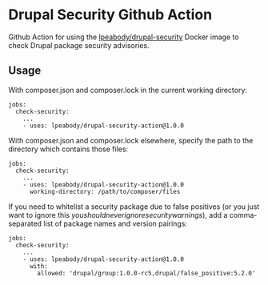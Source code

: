 # Drupal Security Github Action

Github Action for using the [lpeabody/drupal-security](https://github.com/lpeabody/drupal-security) Docker image to check Drupal package security advisories.

## Usage

With composer.json and composer.lock in the current working directory:

```
jobs:
  check-security:
    ...
    - uses: lpeabody/drupal-security-action@1.0.0
```

With composer.json and composer.lock elsewhere, specify the path to the directory which contains those files:

```
jobs:
  check-security:
    ...
    - uses: lpeabody/drupal-security-action@1.0.0
      working-directory: /path/to/composer/files
```

If you need to whitelist a security package due to false positives (or you just want to ignore this *youshouldneverignoresecuritywarnings*), add a comma-separated list of package names and version pairings:

```
jobs:
  check-security:
    ...
    - uses: lpeabody/drupal-security-action@1.0.0
      with:
        allowed: 'drupal/group:1.0.0-rc5,drupal/false_positive:5.2.0'
```